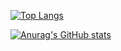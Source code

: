 [![Top Langs](https://github-readme-stats.vercel.app/api/top-langs/?username=JustStoyanov&theme=codeSTACKr&layout=compact)](https://github.com/anuraghazra/github-readme-stats)

[![Anurag's GitHub stats](https://github-readme-stats.vercel.app/api?username=JustStoyanov&layout=compact&theme=codeSTACKr )](https://github.com/anuraghazra/github-readme-stats)
